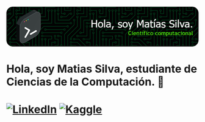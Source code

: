 
![banner](baner.png)
<h1>Hola, soy Matias Silva, estudiante de Ciencias de la Computación. 🚀<h1>

[![LinkedIn](https://img.shields.io/badge/linkedin-%230077B5.svg?style=for-the-badge&logo=linkedin&logoColor=white)](https://www.linkedin.com/in/matias-silva-palomo-85a151329/)
[![Kaggle](https://img.shields.io/badge/Kaggle-035a7d?style=for-the-badge&logo=kaggle&logoColor=white)](https://www.kaggle.com/matiassilvapalmo)

